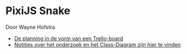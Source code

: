 # PixiJS Snake
Door Wayne Hofstra
- [De planning in de vorm van een Trello-board](https://trello.com/b/zqVmeoAw/pixijs-typescript-snake)
- [Notities over het onderzoek en het Class-Diagram zijn hier te vinden](https://github.com/WHofstra/PixiJSSnake_01/tree/main/documents)
